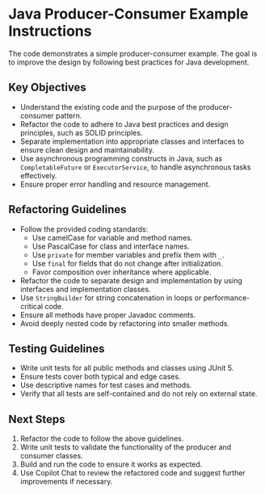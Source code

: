 # Java Producer-Consumer Example Instructions

The code demonstrates a simple producer-consumer example. The goal is to improve the design by following best practices for Java development.

## Key Objectives
- Understand the existing code and the purpose of the producer-consumer pattern.
- Refactor the code to adhere to Java best practices and design principles, such as SOLID principles.
- Separate implementation into appropriate classes and interfaces to ensure clean design and maintainability.
- Use asynchronous programming constructs in Java, such as `CompletableFuture` or `ExecutorService`, to handle asynchronous tasks effectively.
- Ensure proper error handling and resource management.

## Refactoring Guidelines
- Follow the provided coding standards:
  - Use camelCase for variable and method names.
  - Use PascalCase for class and interface names.
  - Use `private` for member variables and prefix them with `_`.
  - Use `final` for fields that do not change after initialization.
  - Favor composition over inheritance where applicable.
- Refactor the code to separate design and implementation by using interfaces and implementation classes.
- Use `StringBuilder` for string concatenation in loops or performance-critical code.
- Ensure all methods have proper Javadoc comments.
- Avoid deeply nested code by refactoring into smaller methods.

## Testing Guidelines
- Write unit tests for all public methods and classes using JUnit 5.
- Ensure tests cover both typical and edge cases.
- Use descriptive names for test cases and methods.
- Verify that all tests are self-contained and do not rely on external state.

## Next Steps
1. Refactor the code to follow the above guidelines.
2. Write unit tests to validate the functionality of the producer and consumer classes.
3. Build and run the code to ensure it works as expected.
4. Use Copilot Chat to review the refactored code and suggest further improvements if necessary.


